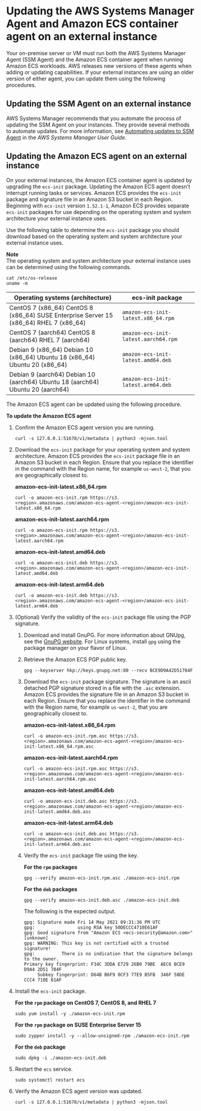# Updating the AWS Systems Manager Agent and Amazon ECS container agent on an external instance<a name="ecs-anywhere-updates"></a>

Your on\-premise server or VM must run both the AWS Systems Manager Agent \(SSM Agent\) and the Amazon ECS container agent when running Amazon ECS workloads\. AWS releases new versions of these agents when adding or updating capabilities\. If your external instances are using an older version of either agent, you can update them using the following procedures\.

## Updating the SSM Agent on an external instance<a name="ecs-anywhere-updates-ssmagent"></a>

AWS Systems Manager recommends that you automate the process of updating the SSM Agent on your instances\. They provide several methods to automate updates\. For more information, see [Automating updates to SSM Agent](https://docs.aws.amazon.com/systems-manager/latest/userguide/ssm-agent-automatic-updates.html) in the *AWS Systems Manager User Guide*\.

## Updating the Amazon ECS agent on an external instance<a name="ecs-anywhere-updates-ecsagent"></a>

On your external instances, the Amazon ECS container agent is updated by upgrading the `ecs-init` package\. Updating the Amazon ECS agent doesn't interrupt running tasks or services\. Amazon ECS provides the `ecs-init` package and signature file in an Amazon S3 bucket in each Region\. Beginning with `ecs-init` version `1.52.1-1`, Amazon ECS provides separate `ecs-init` packages for use depending on the operating system and system architecture your external instance uses\. 

Use the following table to determine the `ecs-init` package you should download based on the operating system and system architecture your external instance uses\.

**Note**  
The operating system and system architecture your external instance uses can be determined using the following commands\.  

```
cat /etc/os-release
uname -m
```


| Operating systems \(architecture\) | ecs\-init package | 
| --- | --- | 
|  CentOS 7 \(x86\_64\) CentOS 8 \(x86\_64\) SUSE Enterprise Server 15 \(x86\_64\) RHEL 7 \(x86\_64\)  |  `amazon-ecs-init-latest.x86_64.rpm`  | 
|  CentOS 7 \(aarch64\) CentOS 8 \(aarch64\) RHEL 7 \(aarch64\)  |  `amazon-ecs-init-latest.aarch64.rpm`  | 
|  Debian 9 \(x86\_64\) Debian 10 \(x86\_64\) Ubuntu 18 \(x86\_64\) Ubuntu 20 \(x86\_64\)  |  `amazon-ecs-init-latest.amd64.deb`  | 
|  Debian 9 \(aarch64\) Debian 10 \(aarch64\) Ubuntu 18 \(aarch64\) Ubuntu 20 \(aarch64\)  |  `amazon-ecs-init-latest.arm64.deb`  | 

The Amazon ECS agent can be updated using the following procedure\. 

**To update the Amazon ECS agent**

1. Confirm the Amazon ECS agent version you are running\.

   ```
   curl -s 127.0.0.1:51678/v1/metadata | python3 -mjson.tool
   ```

1. Download the `ecs-init` package for your operating system and system architecture\. Amazon ECS provides the `ecs-init` package file in an Amazon S3 bucket in each Region\. Ensure that you replace the *<region>* identifier in the command with the Region name, for example `us-west-2`, that you are geographically closest to\.

   **amazon\-ecs\-init\-latest\.x86\_64\.rpm**

   ```
   curl -o amazon-ecs-init.rpm https://s3.<region>.amazonaws.com/amazon-ecs-agent-<region>/amazon-ecs-init-latest.x86_64.rpm
   ```

   **amazon\-ecs\-init\-latest\.aarch64\.rpm**

   ```
   curl -o amazon-ecs-init.rpm https://s3.<region>.amazonaws.com/amazon-ecs-agent-<region>/amazon-ecs-init-latest.aarch64.rpm
   ```

   **amazon\-ecs\-init\-latest\.amd64\.deb**

   ```
   curl -o amazon-ecs-init.deb https://s3.<region>.amazonaws.com/amazon-ecs-agent-<region>/amazon-ecs-init-latest.amd64.deb
   ```

   **amazon\-ecs\-init\-latest\.arm64\.deb**

   ```
   curl -o amazon-ecs-init.deb https://s3.<region>.amazonaws.com/amazon-ecs-agent-<region>/amazon-ecs-init-latest.arm64.deb
   ```

1. \(Optional\) Verify the validity of the `ecs-init` package file using the PGP signature\.

   1. Download and install GnuPG\. For more information about GNUpg, see the [GnuPG website](https://www.gnupg.org)\. For Linux systems, install `gpg` using the package manager on your flavor of Linux\.

   1. Retrieve the Amazon ECS PGP public key\.

      ```
      gpg --keyserver hkp://keys.gnupg.net:80 --recv BCE9D9A42D51784F
      ```

   1. Download the `ecs-init` package signature\. The signature is an ascii detached PGP signature stored in a file with the `.asc` extension\. Amazon ECS provides the signature file in an Amazon S3 bucket in each Region\. Ensure that you replace the *<region>* identifier in the command with the Region name, for example `us-west-2`, that you are geographically closest to\.

      **amazon\-ecs\-init\-latest\.x86\_64\.rpm**

      ```
      curl -o amazon-ecs-init.rpm.asc https://s3.<region>.amazonaws.com/amazon-ecs-agent-<region>/amazon-ecs-init-latest.x86_64.rpm.asc
      ```

      **amazon\-ecs\-init\-latest\.aarch64\.rpm**

      ```
      curl -o amazon-ecs-init.rpm.asc https://s3.<region>.amazonaws.com/amazon-ecs-agent-<region>/amazon-ecs-init-latest.aarch64.rpm.asc
      ```

      **amazon\-ecs\-init\-latest\.amd64\.deb**

      ```
      curl -o amazon-ecs-init.deb.asc https://s3.<region>.amazonaws.com/amazon-ecs-agent-<region>/amazon-ecs-init-latest.amd64.deb.asc
      ```

      **amazon\-ecs\-init\-latest\.arm64\.deb**

      ```
      curl -o amazon-ecs-init.deb.asc https://s3.<region>.amazonaws.com/amazon-ecs-agent-<region>/amazon-ecs-init-latest.arm64.deb.asc
      ```

   1. Verify the `ecs-init` package file using the key\.

      **For the `rpm` packages**

      ```
      gpg --verify amazon-ecs-init.rpm.asc ./amazon-ecs-init.rpm
      ```

      **For the `deb` packages**

      ```
      gpg --verify amazon-ecs-init.deb.asc ./amazon-ecs-init.deb
      ```

      The following is the expected output\.

      ```
      gpg: Signature made Fri 14 May 2021 09:31:36 PM UTC
      gpg:                using RSA key 50DECCC4710E61AF
      gpg: Good signature from "Amazon ECS <ecs-security@amazon.com>" [unknown]
      gpg: WARNING: This key is not certified with a trusted signature!
      gpg:          There is no indication that the signature belongs to the owner.
      Primary key fingerprint: F34C 3DDA E729 26B0 79BE  AEC6 BCE9 D9A4 2D51 784F
           Subkey fingerprint: D64B B6F9 0CF3 77E9 B5FB  346F 50DE CCC4 710E 61AF
      ```

1. Install the `ecs-init` package\.

   **For the `rpm` package on CentOS 7, CentOS 8, and RHEL 7**

   ```
   sudo yum install -y ./amazon-ecs-init.rpm
   ```

   **For the `rpm` package on SUSE Enterprise Server 15**

   ```
   sudo zypper install -y --allow-unsigned-rpm ./amazon-ecs-init.rpm
   ```

   **For the `deb` package**

   ```
   sudo dpkg -i ./amazon-ecs-init.deb
   ```

1. Restart the `ecs` service\.

   ```
   sudo systemctl restart ecs
   ```

1. Verify the Amazon ECS agent version was updated\.

   ```
   curl -s 127.0.0.1:51678/v1/metadata | python3 -mjson.tool
   ```